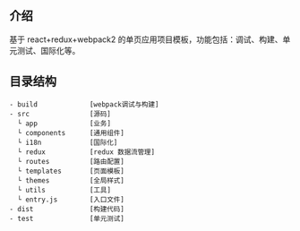 ## 介绍
基于 react+redux+webpack2 的单页应用项目模板，功能包括：调试、构建、单元测试、国际化等。

## 目录结构
```
- build             [webpack调试与构建]
- src               [源码]
  └ app             [业务]
  └ components      [通用组件]
  └ i18n            [国际化]
  └ redux           [redux 数据流管理]
  └ routes          [路由配置]
  └ templates       [页面模板]
  └ themes          [全局样式]
  └ utils           [工具]
  └ entry.js        [入口文件]
- dist              [构建代码]
- test              [单元测试]
```
